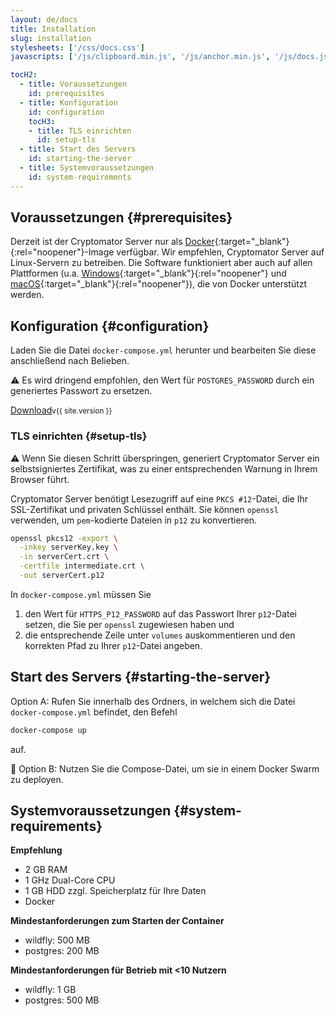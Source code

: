 ```yaml
---
layout: de/docs
title: Installation
slug: installation
stylesheets: ['/css/docs.css']
javascripts: ['/js/clipboard.min.js', '/js/anchor.min.js', '/js/docs.js']

tocH2:
  - title: Voraussetzungen
    id: prerequisites
  - title: Konfiguration
    id: configuration
    tocH3:
    - title: TLS einrichten
      id: setup-tls
  - title: Start des Servers
    id: starting-the-server
  - title: Systemvoraussetzungen
    id: system-requirements
---
```

## Voraussetzungen {#prerequisites}
Derzeit ist der Cryptomator Server nur als [Docker](https://www.docker.com/){:target="_blank"}{:rel="noopener"}-Image verfügbar. Wir empfehlen, Cryptomator Server auf Linux-Servern zu betreiben. Die Software funktioniert aber auch auf allen Plattformen (u.a. [Windows](https://docs.docker.com/docker-for-windows/){:target="_blank"}{:rel="noopener"} und [macOS](https://docs.docker.com/docker-for-mac/){:target="_blank"}{:rel="noopener"}), die von Docker unterstützt werden. 

## Konfiguration {#configuration}
Laden Sie die Datei `docker-compose.yml` herunter und bearbeiten Sie diese anschließend nach Belieben.

:warning: Es wird dringend empfohlen, den Wert für `POSTGRES_PASSWORD` durch ein generiertes Passwort zu ersetzen.

<a class="btn btn-outline-primary" href="/assets/docker-compose.yml" download="docker-compose.yml">Download</a><small class="text-muted ml-2">v{{ site.version }}</small>

### TLS einrichten {#setup-tls}
:warning: Wenn Sie diesen Schritt überspringen, generiert Cryptomator Server ein selbstsigniertes Zertifikat, was zu einer entsprechenden Warnung in Ihrem Browser führt.

Cryptomator Server benötigt Lesezugriff auf eine `PKCS #12`-Datei, die Ihr SSL-Zertifikat und privaten Schlüssel enthält. Sie können `openssl` verwenden, um `pem`-kodierte Dateien in `p12` zu konvertieren.

```sh
openssl pkcs12 -export \
  -inkey serverKey.key \
  -in serverCert.crt \
  -certfile intermediate.crt \
  -out serverCert.p12
```

In `docker-compose.yml` müssen Sie

1. den Wert für `HTTPS_P12_PASSWORD` auf das Passwort Ihrer `p12`-Datei setzen, die Sie per `openssl` zugewiesen haben und
2. die entsprechende Zeile unter `volumes` auskommentieren und den korrekten Pfad zu Ihrer `p12`-Datei angeben.

## Start des Servers {#starting-the-server}
Option A: Rufen Sie innerhalb des Ordners, in welchem sich die Datei `docker-compose.yml` befindet, den Befehl

```sh
docker-compose up
```

auf.

:wrench: Option B: Nutzen Sie die Compose-Datei, um sie in einem Docker Swarm zu deployen.

## Systemvoraussetzungen {#system-requirements}
**Empfehlung**
* 2 GB RAM
* 1 GHz Dual-Core CPU
* 1 GB HDD zzgl. Speicherplatz für Ihre Daten
* Docker

**Mindestanforderungen zum Starten der Container**
- wildfly: 500 MB
- postgres: 200 MB

**Mindestanforderungen für Betrieb mit <10 Nutzern**
- wildfly: 1 GB
- postgres: 500 MB
